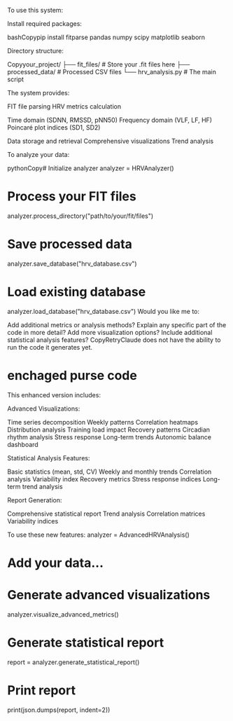 To use this system:

Install required packages:

bashCopypip install fitparse pandas numpy scipy matplotlib seaborn

Directory structure:

Copyyour_project/
├── fit_files/           # Store your .fit files here
├── processed_data/      # Processed CSV files
└── hrv_analysis.py      # The main script

The system provides:


FIT file parsing
HRV metrics calculation

Time domain (SDNN, RMSSD, pNN50)
Frequency domain (VLF, LF, HF)
Poincaré plot indices (SD1, SD2)


Data storage and retrieval
Comprehensive visualizations
Trend analysis


To analyze your data:

pythonCopy# Initialize analyzer
analyzer = HRVAnalyzer()

# Process your FIT files
analyzer.process_directory("path/to/your/fit/files")

# Save processed data
analyzer.save_database("hrv_database.csv")

# Load existing database
analyzer.load_database("hrv_database.csv")
Would you like me to:

Add additional metrics or analysis methods?
Explain any specific part of the code in more detail?
Add more visualization options?
Include additional statistical analysis features?
 CopyRetryClaude does not have the ability to run the code it generates yet.



 # enchaged purse code


 This enhanced version includes:

Advanced Visualizations:

Time series decomposition
Weekly patterns
Correlation heatmaps
Distribution analysis
Training load impact
Recovery patterns
Circadian rhythm analysis
Stress response
Long-term trends
Autonomic balance dashboard


Statistical Analysis Features:

Basic statistics (mean, std, CV)
Weekly and monthly trends
Correlation analysis
Variability index
Recovery metrics
Stress response indices
Long-term trend analysis


Report Generation:

Comprehensive statistical report
Trend analysis
Correlation matrices
Variability indices



To use these new features:
analyzer = AdvancedHRVAnalysis()

# Add your data...

# Generate advanced visualizations
analyzer.visualize_advanced_metrics()

# Generate statistical report
report = analyzer.generate_statistical_report()

# Print report
print(json.dumps(report, indent=2))



